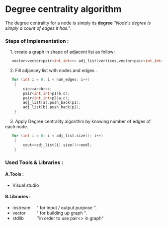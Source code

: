 # Degree centrality algorithm

The degree centrality for a node is simply its **degree** *"Node's degree is simply a count of edges it has."*.

### Steps of Implementation :
&nbsp; &nbsp; 1. create a graph in shape of adjacent list as follow:
```C++
   vector<vector<pair<int,int>>> adj_list(vertices,vector<pair<int,int>>());
```
&nbsp; &nbsp;  2. Fill adjancey list with nodes and edges .
```C++
   for (int i = 0; i < num_edges; i++)
	{
		cin>>a>>b>>c;
		pair<int,int>p1(b,c); 
		pair<int,int>p2(a,c); 
		adj_list[a].push_back(p1);
		adj_list[b].push_back(p2);
	}
```
&nbsp; &nbsp;  3. Apply Degree centrality algorithm by knowing number of edges of each node.
```C++
   for (int i = 0; i < adj_list.size(); i++)
	{
		cout<<adj_list[i].size()<<endl;
	}
```

### Used Tools & Libraries :
#### A.Tools :
- Visual studio

#### B.Libraries :
- iostream &nbsp; &nbsp; " for input / output purpose ".
- vector&nbsp; &nbsp; &nbsp; &nbsp; &nbsp;" for building up graph ".
- stdlib &nbsp;&nbsp;&nbsp;&nbsp;&nbsp;&nbsp;&nbsp;&nbsp;  &nbsp;"in order to use pair<> in graph"